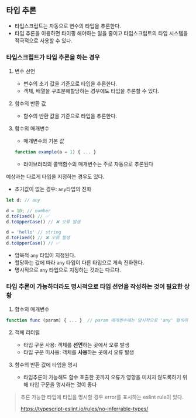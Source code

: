 ## 타입 추론
- 타입스크립트는 자동으로 변수의 타입을 추론한다.
- 타입 추론을 이용하면 타이핑 해야하는 일을 줄이고 타입스크립트의 타입 시스템을 적극적으로 사용할 수 있다.

### 타입스크립트가 타입 추론을 하는 경우
1. 변수 선언
    - 변수의 초기 값을 기준으로 타입을 추론한다.
    - 객체, 배열을 구조분해할당하는 경우에도 타입을 추론할 수 있다.

2. 함수의 반환 값

    - 함수의 반환 값을 기준으로 타입을 추론한다. 

3. 함수의 매개변수
   - 매개변수의 기본 값
   ``` ts
   function example(a = 1) { ... }
   ```
  
    - 라이브러리의 콜백함수의 매개변수는 주로 자동으로 추론된다

예상과는 다르게 타입을 지정하는 경우도 있다.

- 초기값이 없는 경우: `any`타입의 진화

``` ts
let d; // any

d = 10; // number
d.toFixed() // ✅
d.toUpperCase() // ❌ 오류 발생

d = 'hello' // string
d.toFixed() // ❌ 오류 발생
d.toUpperCase() // ✅
```

- 암묵적 `any` 타입이 지정된다.
- 할당하는 값에 따라 `any` 타입이 다른 타입으로 계속 진화한다.
- 명시적으로 `any` 타입으로 지정하는 것과는 다르다. 



### 타입 추론이 가능하더라도 명시적으로 타입 선언을 작성하는 것이 필요한 상황

1. 함수의 매개변수

``` ts
function func (param) { ... }  // param 매개변수에는 암시적으로 'any' 형식이 포함됩니다.
```

2. 객체 리터럴
   - 타입 구문 사용: 객체를 **선언**하는 곳에서 오류 발생
   - 타입 구문 미사용: 객체를 **사용**하는 곳에서 오류 발생 

3. 함수의 반환 값에 타입을 명시
   - 타입추론이 가능해도 함수 호출한 곳까지 오류가 영향을 미치지 않도록하기 위해 타입 구문을 명시하는 것이 좋다


> 추론 가능한 타입에 타입을 명시할 경우 error를 표시하는 eslint rule이 있다.
>
> https://typescript-eslint.io/rules/no-inferrable-types/
